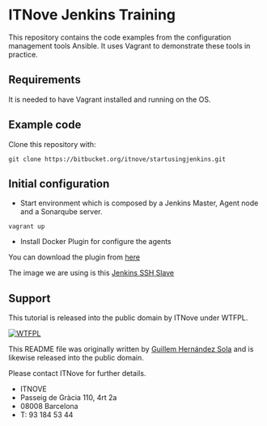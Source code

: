 # ITNove Jenkins Training

This repository contains the code examples from the configuration management tools Ansible. It uses Vagrant to demonstrate these tools in practice.

## Requirements

It is needed to have Vagrant installed and running on the OS.

## Example code

Clone this repository with:

```shell
git clone https://bitbucket.org/itnove/startusingjenkins.git
```

## Initial configuration

* Start environment which is composed by a Jenkins Master, Agent node and a Sonarqube server.

```shell
vagrant up 
```

* Install Docker Plugin for configure the agents

You can download the plugin from [here](https://wiki.jenkins.io/display/JENKINS/Docker+Plugin)

The image we are using is this [Jenkins SSH Slave](https://hub.docker.com/r/jenkins/ssh-slave/)

## Support

This tutorial is released into the public domain by ITNove under WTFPL.

[![WTFPL](http://www.wtfpl.net/wp-content/uploads/2012/12/wtfpl-badge-1.png)](http://www.wtfpl.net/)

This README file was originally written by [Guillem Hernández Sola](https://www.linkedin.com/in/guillemhernandezsola/) and is likewise released into the public domain.

Please contact ITNove for further details.

* ITNOVE
* Passeig de Gràcia 110, 4rt 2a
* 08008 Barcelona
* T: 93 184 53 44